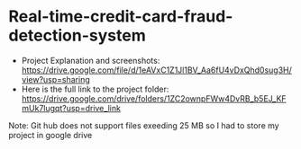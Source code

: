 # Real-time-credit-card-fraud-detection-system
* Project Explanation and screenshots: https://drive.google.com/file/d/1eAVxC1Z1Jl1BV_Aa6fU4vDxQhd0sug3H/view?usp=sharing
* Here is the full link to the project folder: https://drive.google.com/drive/folders/1ZC2ownpFWw4DvRB_b5EJ_KFmUk7lugqt?usp=drive_link

Note: Git hub does not support files exeeding 25 MB so I had to store my project in google drive
